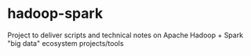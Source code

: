 # hadoop-spark
Project to deliver scripts and technical notes on Apache Hadoop + Spark "big data" ecosystem projects/tools
